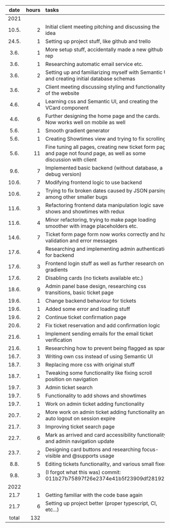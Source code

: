 | date | hours | tasks |
|:----:|----:|:----|
| 2021  |
| 10.5. |  2 | Initial client meeting pitching and discussing the idea |
| 24.5. |  1 | Setting up project stuff, like github and trello |
| 3.6.  |  1 | More setup stuff, accidentally made a new github rep |
| 3.6.  |  1 | Researching automatic email service etc. |
| 3.6.  |  2 | Setting up and familiarizing myself with Semantic UI and creating initial database schemas |
| 3.6.  |  2 | Client meeting discussing styling and functionality of the website |
| 4.6.  |  4 | Learning css and Semantic UI, and creating the VCard component |
| 4.6.  |  6 | Further designing the home page and the cards. Now works well on mobile as well |
| 5.6.  |  1 | Smooth gradient generator |
| 5.6.  |  1 | Creating Showtimes view and trying to fix scrolling |
| 5.6.  | 11 | Fine tuning all pages, creating new ticket form page and page not found page, as well as some discussion with client |
| 9.6.  |  7 | Implemented basic backend (without database, a debug version) |
| 10.6. |  7 | Modifying frontend logic to use backend |
| 10.6. |  2 | Trying to fix broken dates caused by JSON parsing among other smaller bugs |
| 11.6. |  3 | Refactoring frontend data manipulation logic save shows and showtimes with redux |
| 11.6. |  4 | Minor refactoring, trying to make page loading smoother with image placeholders etc. |
| 14.6. |  7 | Ticket form page form now works correctly and has validation and error messages |
| 17.6. |  4 | Researching and implementing admin authentication for backend |
| 17.6. |  3 | Frontend login stuff as well as further research on gradients |
| 17.6. |  2 | Disabling cards (no tickets available etc.) |
| 18.6. |  9 | Admin panel base design, researching css transitions, basic ticket page |
| 19.6. |  1 | Change backend behaviour for tickets |
| 19.6. |  1 | Added some error and loading stuff |
| 19.6. |  2 | Continue ticket confirmation page |
| 20.6. |  2 | Fix ticket reservation and add confirmation logic |
| 21.6. |  1 | Implement sending emails for the email ticket verification |
| 21.6. |  1 | Researching how to prevent being flagged as spam |
| 16.7. |  3 | Writing own css instead of using Semantic UI |
| 18.7. |  3 | Replacing more css with original stuff |
| 18.7. |  1 | Tweaking some functionality like fixing scroll position on navigation |
| 19.7. |  3 | Admin ticket search |
| 19.7. |  5 | Functionality to add shows and showtimes |
| 19.7. |  1 | Work on admin ticket adding functionality |
| 20.7. |  2 | More work on admin ticket adding functionality and auto logout on session expire |
| 21.7. |  3 | Improving ticket search page |
| 22.7. |  6 | Mark as arrived and card accessibility functionality and admin navigation update |
| 23.7. |  2 | Designing card buttons and researching focus-visible and @supports usage |
| 8.8.  |  5 | Editing tickets functionality, and various small fixes |
| 9.8.  |  3 | (I forgot what this was) commit: 011b27b75897f26e2374e41b5f23909df28192bb |
| 2022  |
| 21.7  |  1 | Getting familiar with the code base again |
| 21.7  |  6 | Setting up project better (proper typescript, CI, etc...) |
| total | 132 |